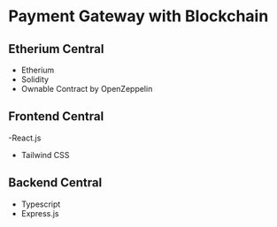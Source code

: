 # Payment Gateway with Blockchain
## Etherium Central
- Etherium
- Solidity
- Ownable Contract by OpenZeppelin
## Frontend Central
-React.js
- Tailwind CSS
## Backend Central
- Typescript
- Express.js
